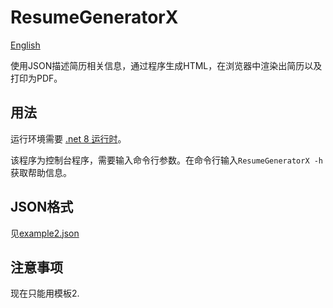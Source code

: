 # ResumeGeneratorX
[English](./README.md)

使用JSON描述简历相关信息，通过程序生成HTML，在浏览器中渲染出简历以及打印为PDF。

## 用法
运行环境需要 [.net 8 运行时](https://dotnet.microsoft.com/zh-cn/download/dotnet/8.0)。

该程序为控制台程序，需要输入命令行参数。在命令行输入`ResumeGeneratorX -h`获取帮助信息。

## JSON格式
见[example2.json](./ResumeGeneratorX/Assets/example2.json)

## 注意事项
现在只能用模板2.
